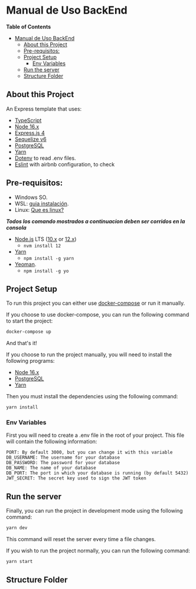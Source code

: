 # Manual de Uso BackEnd

**Table of Contents**

- [Manual de Uso BackEnd](#manual-de-uso-backend)
  - [About this Project](#about-this-project)
  - [Pre-requisitos:](#pre-requisitos)
  - [Project Setup](#project-setup)
    - [Env Variables](#env-variables)
  - [Run the server](#run-the-server)
  - [Structure Folder](#structure-folder)

## About this Project

An Express template that uses:

- [TypeScript](https://www.typescriptlang.org/)
- [Node 16.x](https://nodejs.org/en/)
- [Express.js 4](https://expressjs.com/)
- [Sequelize v6](https://sequelize.org/)
- [PostgreSQL](https://www.postgresql.org/)
- [Yarn](https://yarnpkg.com/)
- [Dotenv](https://github.com/motdotla/dotenv) to read .env files.
- [Eslint](https://eslint.org/) with airbnb configuration, to check

## Pre-requisitos:

- Windows SO.
- WSL: [guia instalación](https://docs.microsoft.com/en-us/windows/wsl/install).
- Linux: [Que es linux?](https://www.redhat.com/es/topics/linux)

**_Todos los comando mostrados a continuacion deben ser corridos en la consola_**

- [Node.js](https://nodejs.org/es/) LTS ([10.x](https://nodejs.org/en/blog/release/v10.18.0/) or [12.x](https://nodejs.org/es/blog/release/v12.13.0/))
  - `nvm install 12`
- [Yarn](https://yarnpkg.com)
  - `npm install -g yarn`
- [Yeoman](https://yeoman.io/).
  - `npm install -g yo`

## Project Setup

To run this project you can either use [docker-compose](https://docs.docker.com/compose/) or run it manually.

If you choose to use docker-compose, you can run the following command to start the project:

```bash
docker-compose up
```

And that's it!

If you choose to run the project manually, you will need to install the following programs:

- [Node 16.x](https://nodejs.org/en/)
- [PostgreSQL](https://www.postgresql.org/)
- [Yarn](https://yarnpkg.com/)

Then you must install the dependencies using the following command:

```bash
yarn install
```

### Env Variables

First you will need to create a .env file in the root of your project. This file will contain the following information:

```text
PORT: By default 3000, but you can change it with this variable
DB_USERNAME: The username for your database
DB_PASSWORD: The password for your database
DB_NAME: The name of your database
DB_PORT: The port in which your database is running (by default 5432)
JWT_SECRET: The secret key used to sign the JWT token
```

## Run the server

Finally, you can run the project in development mode using the following command:

```bash
yarn dev
```

This command will reset the server every time a file changes.

If you wish to run the project normally, you can run the following command:

```bash
yarn start
```

## Structure Folder
